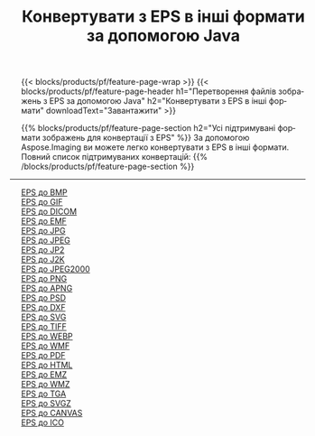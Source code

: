 ﻿---
title: Конвертувати з EPS в інші формати за допомогою Java 
weight: 3920
url: /uk/java/conversion/from/eps 
lang: uk
langdirlevel: 2
locales: zh-hans,ja,it,ru,de,es,fr,nl,id,lt,pl,pt,vi,tr,ko,zh-hant,ar,hi,th,sv,cs,uk,he
description: За допомогою Aspose.Imaging ви можете легко конвертувати з EPS в інші формати
---

{{< blocks/products/pf/feature-page-wrap >}}
{{< blocks/products/pf/feature-page-header h1="Перетворення файлів зображень з EPS за допомогою Java" h2="Конвертувати з EPS в інші формати" downloadText="Завантажити" >}}


{{% blocks/products/pf/feature-page-section  h2="Усі підтримувані формати зображень для конвертації з EPS" %}}
За допомогою Aspose.Imaging ви можете легко конвертувати з EPS в інші формати.
<br/>
Повний список підтримуваних конвертацій:
{{% /blocks/products/pf/feature-page-section %}}
<div class="container-fluid productfamilypage bg-gray">
    <div class="convertypes bg-gray agp-content section">
        <div class="container">
		<hr style="margin-left:-20px;"/>
		<div class="row other-converters">
		    <div class='col-md-2 other-converter remove-lp remove-rp'><a href="/imaging/uk/java/conversion/eps-to-bmp" >EPS до BMP</a></div><div class='col-md-2 other-converter remove-lp remove-rp'><a href="/imaging/uk/java/conversion/eps-to-gif" >EPS до GIF</a></div><div class='col-md-2 other-converter remove-lp remove-rp'><a href="/imaging/uk/java/conversion/eps-to-dicom" >EPS до DICOM</a></div><div class='col-md-2 other-converter remove-lp remove-rp'><a href="/imaging/uk/java/conversion/eps-to-emf" >EPS до EMF</a></div><div class='col-md-2 other-converter remove-lp remove-rp'><a href="/imaging/uk/java/conversion/eps-to-jpg" >EPS до JPG</a></div><div class='col-md-2 other-converter remove-lp remove-rp'><a href="/imaging/uk/java/conversion/eps-to-jpeg" >EPS до JPEG</a></div><div class='col-md-2 other-converter remove-lp remove-rp'><a href="/imaging/uk/java/conversion/eps-to-jp2" >EPS до JP2</a></div><div class='col-md-2 other-converter remove-lp remove-rp'><a href="/imaging/uk/java/conversion/eps-to-j2k" >EPS до J2K</a></div><div class='col-md-2 other-converter remove-lp remove-rp'><a href="/imaging/uk/java/conversion/eps-to-jpeg2000" >EPS до JPEG2000</a></div><div class='col-md-2 other-converter remove-lp remove-rp'><a href="/imaging/uk/java/conversion/eps-to-png" >EPS до PNG</a></div><div class='col-md-2 other-converter remove-lp remove-rp'><a href="/imaging/uk/java/conversion/eps-to-apng" >EPS до APNG</a></div><div class='col-md-2 other-converter remove-lp remove-rp'><a href="/imaging/uk/java/conversion/eps-to-psd" >EPS до PSD</a></div><div class='col-md-2 other-converter remove-lp remove-rp'><a href="/imaging/uk/java/conversion/eps-to-dxf" >EPS до DXF</a></div><div class='col-md-2 other-converter remove-lp remove-rp'><a href="/imaging/uk/java/conversion/eps-to-svg" >EPS до SVG</a></div><div class='col-md-2 other-converter remove-lp remove-rp'><a href="/imaging/uk/java/conversion/eps-to-tiff" >EPS до TIFF</a></div><div class='col-md-2 other-converter remove-lp remove-rp'><a href="/imaging/uk/java/conversion/eps-to-webp" >EPS до WEBP</a></div><div class='col-md-2 other-converter remove-lp remove-rp'><a href="/imaging/uk/java/conversion/eps-to-wmf" >EPS до WMF</a></div><div class='col-md-2 other-converter remove-lp remove-rp'><a href="/imaging/uk/java/conversion/eps-to-pdf" >EPS до PDF</a></div><div class='col-md-2 other-converter remove-lp remove-rp'><a href="/imaging/uk/java/conversion/eps-to-html" >EPS до HTML</a></div><div class='col-md-2 other-converter remove-lp remove-rp'><a href="/imaging/uk/java/conversion/eps-to-emz" >EPS до EMZ</a></div><div class='col-md-2 other-converter remove-lp remove-rp'><a href="/imaging/uk/java/conversion/eps-to-wmz" >EPS до WMZ</a></div><div class='col-md-2 other-converter remove-lp remove-rp'><a href="/imaging/uk/java/conversion/eps-to-tga" >EPS до TGA</a></div><div class='col-md-2 other-converter remove-lp remove-rp'><a href="/imaging/uk/java/conversion/eps-to-svgz" >EPS до SVGZ</a></div><div class='col-md-2 other-converter remove-lp remove-rp'><a href="/imaging/uk/java/conversion/eps-to-canvas" >EPS до CANVAS</a></div><div class='col-md-2 other-converter remove-lp remove-rp'><a href="/imaging/uk/java/conversion/eps-to-ico" >EPS до ICO</a></div>
                </div>
        </div>
    </div>
</div>
<br/>

